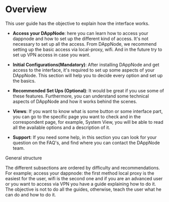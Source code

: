 # Overview

This user guide has the objective to explain how the interface works.

- **Access your DAppNode**: here you can learn how to access your dappnode and how to set up the different kind of access. It's not necessary to set up all the access. From DAppNode, we recommend setting up the basic access via local-proxy, wifi. And in the future try to set up VPN access in case you want.

- **Initial Configurations(Mandatory)**: After installing DAppNode and get access to the interface, it's required to set up some aspects of your DAppNode. This section will help you to decide every option and set up the basics.

- **Recommended Set Ups (Optional)**: It would be great if you use some of these features. Furthermore, you can understand some technical aspects of DAppNode and how it works behind the scenes.

- **Views**: If you want to know what is some button or some interface part, you can go to the specific page you want to check and in the correspondent page, for example, System View, you will be able to read all the available options and a description of it.

- **Support**: If you need some help, in this section you can look for your question on the FAQ's, and find where you can contact the DAppNode team.

General structure

The different subsections are ordered by difficulty and recommendations. For example; access your dappnode: the first method local proxy is the easiest for the user, wifi is the second one and if you are an advanced user or you want to access via VPN you have a guide explaining how to do it. The objective is not to do all the guides, otherwise, teach the user what he can do and how to do it.
